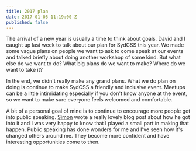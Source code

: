 ```yaml
---
title: 2017 plan
date: 2017-01-05 11:19:00 Z
published: false
---
```


The arrival of a new year is usually a time to think about goals. David and I caught up last week to talk about our plan for SydCSS this year. We made some vague plans on people we want to ask to come speak at our events and talked briefly about doing another workshop of some kind. But what else do we want to do? What big plans do we want to make? Where do we want to take it? 

In the end, we didn't really make any grand plans. What we do plan on doing is continue to make SydCSS a friendly and inclusive event. Meetups can be a little intimidating especially if you don't know anyone at the event, so we want to make sure everyone feels welcomed and comfortable.

A bit of a personal goal of mine is to continue to encourage more people get into public speaking. [Simon](http://twitter.com/simonswiss) wrote a really lovely blog post about how he got into it and I was very happy to know that I played a small part in making that happen. Public speaking has done wonders for me and I've seen how it's changed others around me. They become more confident and have interesting opportunities come to then. 